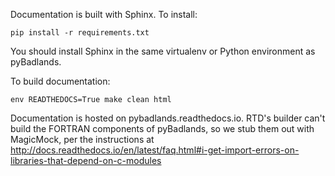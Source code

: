 Documentation is built with Sphinx. To install:    

    pip install -r requirements.txt

You should install Sphinx in the same virtualenv or Python environment as pyBadlands.

To build documentation:

    env READTHEDOCS=True make clean html

Documentation is hosted on pybadlands.readthedocs.io. RTD's builder can't build
the FORTRAN components of pyBadlands, so we stub them out with MagicMock, per
the instructions at http://docs.readthedocs.io/en/latest/faq.html#i-get-import-errors-on-libraries-that-depend-on-c-modules
